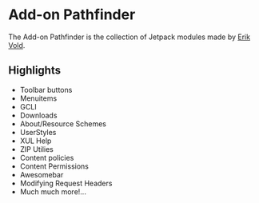 # Add-on Pathfinder

The Add-on Pathfinder is the collection of Jetpack modules made by [Erik Vold](https://github.com/erikvold).

## Highlights

* Toolbar buttons
* Menuitems
* GCLI
* Downloads
* About/Resource Schemes
* UserStyles
* XUL Help
* ZIP Utilies
* Content policies
* Content Permissions
* Awesomebar
* Modifying Request Headers
* Much much more!...
